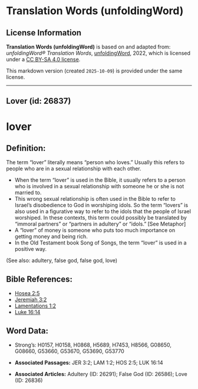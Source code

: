 # Translation Words (unfoldingWord)

## License Information

**Translation Words (unfoldingWord)** is based on and adapted from: _unfoldingWord® Translation Words_, [unfoldingWord](https://unfoldingword.org/utw), 2022, which is licensed under a [CC BY-SA 4.0 license](https://creativecommons.org/licenses/by-sa/4.0/legalcode.en).

This markdown version (created `2025-10-09`) is provided under the same license.



--------------------------------

## Lover (id: 26837)

lover
=====

Definition:
-----------

The term “lover” literally means “person who loves.” Usually this refers to people who are in a sexual relationship with each other.

* When the term “lover” is used in the Bible, it usually refers to a person who is involved in a sexual relationship with someone he or she is not married to.
* This wrong sexual relationship is often used in the Bible to refer to Israel’s disobedience to God in worshiping idols. So the term “lovers” is also used in a figurative way to refer to the idols that the people of Israel worshiped. In these contexts, this term could possibly be translated by “immoral partners” or “partners in adultery” or “idols.” \[See Metaphor]
* A “lover” of money is someone who puts too much importance on getting money and being rich.
* In the Old Testament book Song of Songs, the term “lover” is used in a positive way.

(See also: adultery, false god, false god, love)

Bible References:
-----------------

* [Hosea 2:5](https://ref.ly/Hos2:5)
* [Jeremiah 3:2](https://ref.ly/Jer3:2)
* [Lamentations 1:2](https://ref.ly/Lam1:2)
* [Luke 16:14](https://ref.ly/Luke16:14)

Word Data:
----------

* Strong’s: H0157, H0158, H0868, H5689, H7453, H8566, G08650, G08660, G53660, G53670, G53690, G53770

* **Associated Passages:** JER 3:2; LAM 1:2; HOS 2:5; LUK 16:14
* **Associated Articles:** Adultery (ID: 26291); False God (ID: 26586); Love (ID: 26836)


